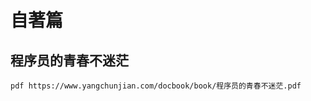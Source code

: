 # 自著篇

## 程序员的青春不迷茫
​```pdf
https://www.yangchunjian.com/docbook/book/程序员的青春不迷茫.pdf    
​```








